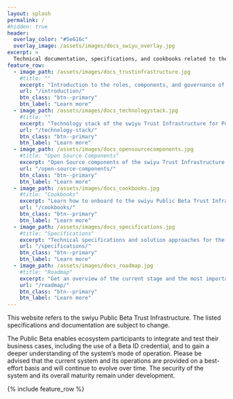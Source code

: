```yaml
---
layout: splash
permalink: /
#hidden: true
header:
  overlay_color: "#5e616c"
  overlay_image: /assets/images/docs_swiyu_overlay.jpg
excerpt: >
  Technical documentation, specifications, and cookbooks related to the swiyu Public Beta Trust Infrastructure. 
feature_row:
  - image_path: /assets/images/docs_trustinfrastructure.jpg
    #title: ""
    excerpt: "Introduction to the roles, components, and governance of the swiyu Public Beta Trust Infrastructure"
    url: "/introduction/"
    btn_class: "btn--primary"
    btn_label: "Learn more"
  - image_path: /assets/images/docs_technologystack.jpg
    #title: ""
    excerpt: "Technology stack of the swiyu Trust Infrastructure for Public Beta"
    url: "/technology-stack/"
    btn_class: "btn--primary"
    btn_label: "Learn more"
  - image_path: /assets/images/docs_opensourcecomponents.jpg
    #title: "Open Source Components"
    excerpt: "Open Source components of the swiyu Trust Infrastructure provided by the Swiss Confederation"
    url: "/open-source-components/"
    btn_class: "btn--primary"
    btn_label: "Learn more"
  - image_path: /assets/images/docs_cookbooks.jpg
    #title: "Cookbooks"
    excerpt: "Learn how to onboard to the swiyu Public Beta Trust Infrastructure and how to manage your use case"
    url: "/cookbooks/"
    btn_class: "btn--primary"
    btn_label: "Learn more"
  - image_path: /assets/images/docs_specifications.jpg
    #title: "Specifications"
    excerpt: "Technical specifications and solution approaches for the swiyu Public Beta Trust Infrastructure"
    url: "/specifications/"
    btn_class: "btn--primary"
    btn_label: "Learn more"
  - image_path: /assets/images/docs_roadmap.jpg
    #title: "Roadmap"
    excerpt: "Get an overview of the current stage and the most important steps of swiyu Public Beta"
    url: "/roadmap/"
    btn_class: "btn--primary"
    btn_label: "Learn more"
---
```


This website refers to the swiyu Public Beta Trust Infrastructure. The listed specifications and documentation are subject to change.

The Public Beta enables ecosystem participants to integrate and test their business cases, including the use of a Beta ID credential, and to gain a deeper understanding of the system’s mode of operation. Please be advised that the current system and its operations are provided on a best-effort basis and will continue to evolve over time. The security of the system and its overall maturity remain under development.


{% include feature_row %}
